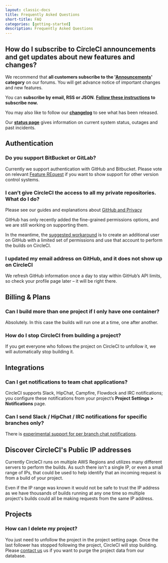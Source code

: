 ```yaml
---
layout: classic-docs
title: Frequently Asked Questions
short-title: FAQ
categories: [getting-started]
description: Frequently Asked Questions
---
```


## How do I subscribe to CircleCI announcements and get updates about new features and changes?

We recommend that **all customers subscribe to the '[Announcements](https://discuss.circleci.com/c/announcements)' category** on our forums. You will get advance notice of important changes and new features.

You can **subscribe by email, RSS or JSON**. **[Follow these instructions](https://discuss.circleci.com/t/how-to-subscribe-to-announcements-and-notifications-from-circleci-email-rss-json/5616) to subscribe now.**

You may also like to follow our **[changelog](https://circleci.com/changelog/)** to see what has been released.

Our **[status page](http://status.circleci.com/)** gives information on current system status, outages and past incidents.

## Authentication

### Do you support BitBucket or GitLab?

Currently we support authentication with GitHub and Bitbucket. Please vote on relevant [Feature REquest](https://discuss.circleci.com/c/feature-request) if you want to show support for other version control systems.

### I can’t give CircleCI the access to all my private repositories. What do I do?

Please see our guides and explanations about [GitHub and Privacy](https://circleci.com/docs/github-privacy/)

GitHub has only recently added the fine-grained permissions options, and
we are still working on supporting them.

In the meantime, the [suggested workaround](https://circleci.com/docs/github-security-ssh-keys/) is to create an additional user on GitHub with a limited set of permissions and use that account to
perform the builds on CircleCI.

### I updated my email address on GitHub, and it does not show up on CircleCI

We refresh GitHub information once a day to stay within GitHub’s API
limits, so check your profile page later – it will be right there.

## Billing & Plans

### Can I build more than one project if I only have one container?

Absolutely. In this case the builds will run one at a time, one after
another.

### How do I stop CircleCI from building a project?

If you get everyone who follows the project on CircleCI to unfollow it, we
will automatically stop building it.

## Integrations

### Can I get notifications to team chat applications?

CircleCI supports Slack, HipChat, Campfire, Flowdock and IRC notifications; you configure these notifications from your project’s **Project Settings > Notifications** page.

### Can I send Slack / HipChat / IRC notifications for specific branches only?

There is [experimental support for per branch chat notifications](https://circleci.com/docs/configuration/#per-branch-notifications). 

## Discover CircleCI's Public IP addresses

Currently CircleCI runs on multiple AWS Regions and utilizes many different
servers to perform the builds. As such there isn't a single IP, or even a small
range of IPs, that could be used to help identify that an incoming request is
from a build of your project.

Even if the IP range was known it would not be safe to trust the IP address as
we have thousands of builds running at any one time so multiple project's 
builds could all be making requests from the same IP address.

## Projects

### How can I delete my project?

You just need to unfollow the project in the project setting page. Once the last follower has stopped following the project, CircleCI will stop building.
Please [contact us](mailto:sayhi@circleci.com) us if you want to purge the project data from our database.
